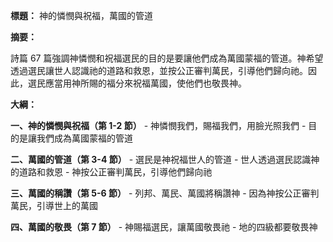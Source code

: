**標題：** 神的憐憫與祝福，萬國的管道

**摘要：**

詩篇 67 篇強調神憐憫和祝福選民的目的是要讓他們成為萬國蒙福的管道。神希望透過選民讓世人認識祂的道路和救恩，並按公正審判萬民，引導他們歸向祂。因此，選民應當用神所賜的福分來祝福萬國，使他們也敬畏神。

**大綱：**

**一、神的憐憫與祝福（第 1-2 節）**
    - 神憐憫我們，賜福我們，用臉光照我們
    - 目的是讓我們成為萬國蒙福的管道

**二、萬國的管道（第 3-4 節）**
    - 選民是神祝福世人的管道
    - 世人透過選民認識神的道路和救恩
    - 神按公正審判萬民，引導他們歸向祂

**三、萬國的稱讚（第 5-6 節）**
    - 列邦、萬民、萬國將稱讚神
    - 因為神按公正審判萬民，引導世上的萬國

**四、萬國的敬畏（第 7 節）**
    - 神賜福選民，讓萬國敬畏祂
    - 地的四級都要敬畏神